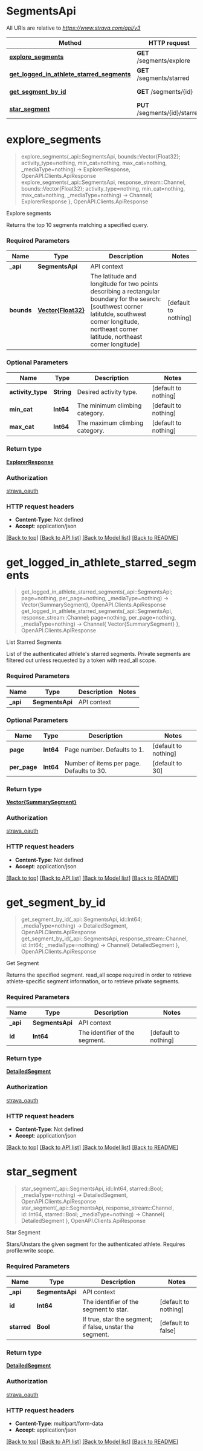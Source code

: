 # SegmentsApi

All URIs are relative to *https://www.strava.com/api/v3*

Method | HTTP request | Description
------------- | ------------- | -------------
[**explore_segments**](SegmentsApi.md#explore_segments) | **GET** /segments/explore | Explore segments
[**get_logged_in_athlete_starred_segments**](SegmentsApi.md#get_logged_in_athlete_starred_segments) | **GET** /segments/starred | List Starred Segments
[**get_segment_by_id**](SegmentsApi.md#get_segment_by_id) | **GET** /segments/{id} | Get Segment
[**star_segment**](SegmentsApi.md#star_segment) | **PUT** /segments/{id}/starred | Star Segment


# **explore_segments**
> explore_segments(_api::SegmentsApi, bounds::Vector{Float32}; activity_type=nothing, min_cat=nothing, max_cat=nothing, _mediaType=nothing) -> ExplorerResponse, OpenAPI.Clients.ApiResponse <br/>
> explore_segments(_api::SegmentsApi, response_stream::Channel, bounds::Vector{Float32}; activity_type=nothing, min_cat=nothing, max_cat=nothing, _mediaType=nothing) -> Channel{ ExplorerResponse }, OpenAPI.Clients.ApiResponse

Explore segments

Returns the top 10 segments matching a specified query.

### Required Parameters

Name | Type | Description  | Notes
------------- | ------------- | ------------- | -------------
 **_api** | **SegmentsApi** | API context | 
**bounds** | [**Vector{Float32}**](Float32.md)| The latitude and longitude for two points describing a rectangular boundary for the search: [southwest corner latitutde, southwest corner longitude, northeast corner latitude, northeast corner longitude] | [default to nothing]

### Optional Parameters

Name | Type | Description  | Notes
------------- | ------------- | ------------- | -------------
 **activity_type** | **String**| Desired activity type. | [default to nothing]
 **min_cat** | **Int64**| The minimum climbing category. | [default to nothing]
 **max_cat** | **Int64**| The maximum climbing category. | [default to nothing]

### Return type

[**ExplorerResponse**](ExplorerResponse.md)

### Authorization

[strava_oauth](./README.md#strava_oauth)

### HTTP request headers

 - **Content-Type**: Not defined
 - **Accept**: application/json

[[Back to top]](#) [[Back to API list]](./README.md#api-endpoints) [[Back to Model list]](./README.md#models) [[Back to README]](./README.md)

# **get_logged_in_athlete_starred_segments**
> get_logged_in_athlete_starred_segments(_api::SegmentsApi; page=nothing, per_page=nothing, _mediaType=nothing) -> Vector{SummarySegment}, OpenAPI.Clients.ApiResponse <br/>
> get_logged_in_athlete_starred_segments(_api::SegmentsApi, response_stream::Channel; page=nothing, per_page=nothing, _mediaType=nothing) -> Channel{ Vector{SummarySegment} }, OpenAPI.Clients.ApiResponse

List Starred Segments

List of the authenticated athlete's starred segments. Private segments are filtered out unless requested by a token with read_all scope.

### Required Parameters

Name | Type | Description  | Notes
------------- | ------------- | ------------- | -------------
 **_api** | **SegmentsApi** | API context | 

### Optional Parameters

Name | Type | Description  | Notes
------------- | ------------- | ------------- | -------------
 **page** | **Int64**| Page number. Defaults to 1. | [default to nothing]
 **per_page** | **Int64**| Number of items per page. Defaults to 30. | [default to 30]

### Return type

[**Vector{SummarySegment}**](SummarySegment.md)

### Authorization

[strava_oauth](./README.md#strava_oauth)

### HTTP request headers

 - **Content-Type**: Not defined
 - **Accept**: application/json

[[Back to top]](#) [[Back to API list]](./README.md#api-endpoints) [[Back to Model list]](./README.md#models) [[Back to README]](./README.md)

# **get_segment_by_id**
> get_segment_by_id(_api::SegmentsApi, id::Int64; _mediaType=nothing) -> DetailedSegment, OpenAPI.Clients.ApiResponse <br/>
> get_segment_by_id(_api::SegmentsApi, response_stream::Channel, id::Int64; _mediaType=nothing) -> Channel{ DetailedSegment }, OpenAPI.Clients.ApiResponse

Get Segment

Returns the specified segment. read_all scope required in order to retrieve athlete-specific segment information, or to retrieve private segments.

### Required Parameters

Name | Type | Description  | Notes
------------- | ------------- | ------------- | -------------
 **_api** | **SegmentsApi** | API context | 
**id** | **Int64**| The identifier of the segment. | [default to nothing]

### Return type

[**DetailedSegment**](DetailedSegment.md)

### Authorization

[strava_oauth](./README.md#strava_oauth)

### HTTP request headers

 - **Content-Type**: Not defined
 - **Accept**: application/json

[[Back to top]](#) [[Back to API list]](./README.md#api-endpoints) [[Back to Model list]](./README.md#models) [[Back to README]](./README.md)

# **star_segment**
> star_segment(_api::SegmentsApi, id::Int64, starred::Bool; _mediaType=nothing) -> DetailedSegment, OpenAPI.Clients.ApiResponse <br/>
> star_segment(_api::SegmentsApi, response_stream::Channel, id::Int64, starred::Bool; _mediaType=nothing) -> Channel{ DetailedSegment }, OpenAPI.Clients.ApiResponse

Star Segment

Stars/Unstars the given segment for the authenticated athlete. Requires profile:write scope.

### Required Parameters

Name | Type | Description  | Notes
------------- | ------------- | ------------- | -------------
 **_api** | **SegmentsApi** | API context | 
**id** | **Int64**| The identifier of the segment to star. | [default to nothing]
**starred** | **Bool**| If true, star the segment; if false, unstar the segment. | [default to false]

### Return type

[**DetailedSegment**](DetailedSegment.md)

### Authorization

[strava_oauth](./README.md#strava_oauth)

### HTTP request headers

 - **Content-Type**: multipart/form-data
 - **Accept**: application/json

[[Back to top]](#) [[Back to API list]](./README.md#api-endpoints) [[Back to Model list]](./README.md#models) [[Back to README]](./README.md)

